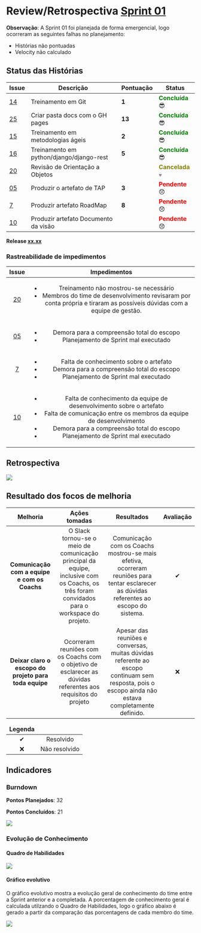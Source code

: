 # Review/Retrospectiva [Sprint 01](https://github.com/fga-gpp-mds/2018.1-Grupo3/milestone/2)
<b>Observação</b>: A Sprint 01 foi planejada de forma emergencial, logo ocorreram as seguintes falhas no planejamento:
- Histórias não pontuadas
- Velocity não calculado

## Status das Histórias

<table>
  <thead>
    <tr>
      <th style="text-align:center">Issue</th>
      <th style="text-align:center">Descrição</th>
      <th style="text-align:center">Pontuação</th>
      <th style="text-align:center">Status</th>
    </tr>
  </thead>
  <tbody>
    <tr>
      <td>
        <a href="https://github.com/fga-gpp-mds/2018.1-TropicalHazards-BI/issues/14">14</a>
      </td>
      <td>Treinamento em Git</td>
      <td><b>1</b></td>
      <td><strong style="color:green">Concluída</strong>  😎 </td>
    </tr>
    <tr>
      <td>
        <a href="https://github.com/fga-gpp-mds/2018.1-TropicalHazards-BI/issues/25">25</a>
      </td>
      <td>Criar pasta docs com o GH pages</td>
      <td><b>13</b></td>
      <td><strong style="color:green">Concluída</strong>  😎 </td>
    </tr>
    <tr>
      <td>
        <a href="https://github.com/fga-gpp-mds/2018.1-TropicalHazards-BI/issues/15">15</a>
      </td>
      <td>Treinamento em metodologias ágeis</td>
      <td><b>2</b></td>
      <td><strong style="color:green">Concluída</strong>  😎 </td>
    </tr>
    <tr>
      <td>
        <a href="https://github.com/fga-gpp-mds/2018.1-TropicalHazards-BI/issues/16">16</a>
      </td>
      <td>Treinamento em python/django/django-rest</td>
      <td><b>5</b></td>
      <td><strong style="color:green">Concluída</strong>  😎 </td>
    </tr>
    <tr>
      <td>
        <a href="https://github.com/fga-gpp-mds/2018.1-TropicalHazards-BI/issues/20">20</a>
      </td>
      <td>Revisão de Orientação a Objetos</td>
      <td></td>
      <td><strong style="color:#828400">Cancelada</strong>  💀 </td>
    </tr>
    <tr>
      <td>
        <a href="https://github.com/fga-gpp-mds/2018.1-TropicalHazards-BI/issues/05">05</a>
      </td>
      <td>Produzir o artefato de TAP</td>
      <td><b>3</b></td>
      <td><strong style="color:red">Pendente</strong> 😞 </td>      
    </tr>
    <tr>
      <td>
        <a href="https://github.com/fga-gpp-mds/2018.1-TropicalHazards-BI/issues/7">7</a>
      </td>
      <td>Produzir artefato RoadMap</td>
      <td><b>8</b></td>
      <td><strong style="color:red">Pendente</strong> 😞 </td>      
    </tr>
    <tr>
      <td>
        <a href="https://github.com/fga-gpp-mds/2018.1-TropicalHazards-BI/issues/10">10</a>
      </td>
      <td>Produzir artefato Documento da visão</td>
      <td></td>
      <td><strong style="color:red">Pendente</strong> 😞 </td>      
    </tr>
  </tbody>
</table>

**Release [xx.xx]()**
### Rastreabilidade de impedimentos 

<table>
  <thead>
    <tr>
      <th>Issue</th>
      <th>Impedimentos</th>
    </tr>
    <tbody style="text-align: center">
      <tr>
        <td style="text-align: center">
            <a href="https://github.com/fga-gpp-mds/2018.1-TropicalHazards-BI/issues/20">20</a>
        </td>
        <td>
            <ul>
                <li>Treinamento não mostrou-se necessário</li>
                <li>Membros do time de desenvolvimento revisaram por conta própria e tiraram as possíveis dúvidas com a equipe de gestão.</li>
            </ul>
        </td>
      </tr>
      <tr>
          <td style="text-align: center">
            <a href="https://github.com/fga-gpp-mds/2018.1-TropicalHazards-BI/issues/05">05</a>
          </td>
        <td>
            <ul>
                <li>Demora para a compreensão total do escopo</li>
                <li>Planejamento de Sprint mal executado</li>
            </ul>
        </td>
      </tr>
      <tr>
          <td style="text-align: center">
            <a href="https://github.com/fga-gpp-mds/2018.1-TropicalHazards-BI/issues/7">7</a>
          </td>
        <td>
            <ul>
                <li>Falta de conhecimento sobre o artefato</li>
                <li>Demora para a compreensão total do escopo</li>
                <li>Planejamento de Sprint mal executado</li>
            </ul>
        </td>
      </tr>
      <tr>
          <td style="text-align: center">
            <a href="https://github.com/fga-gpp-mds/2018.1-TropicalHazards-BI/issues/10">10</a>
          </td>
        <td>
            <ul>
                <li>Falta de conhecimento da equipe de desenvolvimento sobre o artefato</li>
                <li>Falta de comunicação entre os membros da equipe de desenvolvimento</li>
                <li>Demora para a compreensão total do escopo</li>
                <li>Planejamento de Sprint mal executado</li>
            </ul>
        </td>
      </tr>
    </tbody>
  </thead>
</table>

## Retrospectiva

<img src="https://raw.githubusercontent.com/wiki/fga-gpp-mds/2018.1-TropicalHazards-BI/imagens/sprint01/retro_sp01.jpg" class="responsive-img">

## Resultado dos focos de melhoria 

<table>
    <thead>
        <tr>
            <th>Melhoria</th>
            <th>Ações tomadas</th>
            <th>Resultados</th>
            <th>Avaliação</th>
        </tr>
        <tbody style="text-align: center">
            <tr>
                <td><b>Comunicação com a equipe e com os Coachs</b></td>
                <td>O Slack tornou-se o meio de comunicação principal da equipe, inclusive com os Coachs, os três foram convidados para o workspace do projeto.</td>
                <td>Comunicação com os Coachs mostrou-se mais efetiva, ocorreram reuniões para tentar esclarecer as dúvidas referentes ao escopo do sistema.</td>
                <td>✔</td>
            </tr>
            <tr>
                <td><b>Deixar claro o escopo do projeto para toda equipe</b></td>
                <td>Ocorreram reuniões com os Coachs com o objetivo de esclarecer as dúvidas referentes aos requisitos do projeto</td>
                <td>Apesar das reuniões e conversas, muitas dúvidas referente ao escopo continuam sem resposta, pois o escopo ainda não estava completamente definido.</td>
                <td>❌</td>
            </tr>
        </tbody>
    </thead>
</table>

<table>
    <thead>
        <tr>
            <td><strong>Legenda</strong></td>
            <td></td>
        </tr>
    </thead>
    <tbody style="text-align:center">
        <tr>
            <td>✔</td>
            <td>Resolvido</td>
        </tr>
        <tr>
            <td>❌</td>
            <td>Não resolvido</td>
        </tr>
    </tbody>
</table>


## Indicadores
### Burndown
<b>Pontos Planejados</b>: 32

<b>Pontos Concluídos</b>: 21

<img src="https://raw.githubusercontent.com/wiki/fga-gpp-mds/2018.1-TropicalHazards-BI/imagens/sprint01/burndown_sp01.png" class="responsive-img">

### Evolução de Conhecimento
#### Quadro de Habilidades

<img src="https://raw.githubusercontent.com/wiki/fga-gpp-mds/2018.1-TropicalHazards-BI/imagens/sprint01/quadro_conhecimento_sp01.png" class="responsive-img">

#### Gráfico evolutivo
O gráfico evolutivo mostra a evolução geral de conhecimento do time entre a Sprint anterior e a completada. A porcentagem de conhecimento geral é calculada utilzando o Quadro de Habilidades, logo o gráfico abaixo é gerado a partir da comparação das porcentagens de cada membro do time.

<img src="https://raw.githubusercontent.com/wiki/fga-gpp-mds/2018.1-TropicalHazards-BI/imagens/sprint01/grafico_ev_sp01.png" class="responsive-img">

